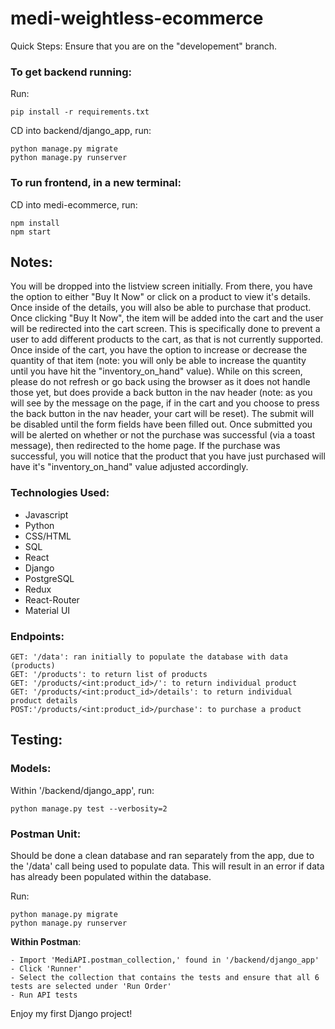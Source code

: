 # medi-weightless-ecommerce
Quick Steps: Ensure that you are on the "developement" branch.

### To get backend running:
Run:
```
pip install -r requirements.txt
```
CD into backend/django_app, run:
```
python manage.py migrate
python manage.py runserver
```

### To run frontend, in a new terminal:
CD into medi-ecommerce, run:
```
npm install
npm start
```

## Notes:
You will be dropped into the listview screen initially. From there, you have the option to either "Buy It Now" or click on a product to view it's details. Once inside of the details, you will also be able to purchase that product. Once clicking "Buy It Now", the item will be added into the cart and the user will be redirected into the cart screen. This is specifically done to prevent a user to add different products to the cart, as that is not currently supported. Once inside of the cart, you have the option to increase or decrease the quantity of that item (note: you will only be able to increase the quantity until you have hit the "inventory_on_hand" value). While on this screen, please do not refresh or go back using the browser as it does not handle those yet, but does provide a back button in the nav header (note: as you will see by the message on the page, if in the cart and you choose to press the back button in the nav header, your cart will be reset). The submit will be disabled until the form fields have been filled out. Once submitted you will be alerted on whether or not the purchase was successful (via a toast message), then redirected to the home page. If the purchase was successful, you will notice that the product that you have just purchased will have it's "inventory_on_hand" value adjusted accordingly.

### Technologies Used:
- Javascript
- Python
- CSS/HTML
- SQL
- React
- Django
- PostgreSQL
- Redux
- React-Router
- Material UI

### Endpoints:
```
GET: '/data': ran initially to populate the database with data (products)
GET: '/products': to return list of products
GET: '/products/<int:product_id>/': to return individual product 
GET: '/products/<int:product_id>/details': to return individual product details
POST:'/products/<int:product_id>/purchase': to purchase a product 
```

## Testing:

### Models:
Within '/backend/django_app', run:
```
python manage.py test --verbosity=2
```

### Postman Unit: 
Should be done a clean database and ran separately from the app, due to the '/data' call being used to populate data. This will result in an error if data has already been populated within the database.

Run:
```
python manage.py migrate
python manage.py runserver
```

**Within Postman**: 
```
- Import 'MediAPI.postman_collection,' found in '/backend/django_app'
- Click 'Runner' 
- Select the collection that contains the tests and ensure that all 6 tests are selected under 'Run Order'
- Run API tests

```

Enjoy my first Django project!
